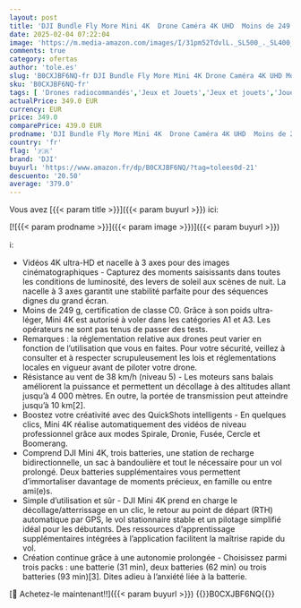 ```yaml
---
layout: post
title: 'DJI Bundle Fly More Mini 4K  Drone Caméra 4K UHD  Moins de 249 g  Transmission Vidéo sur 10 km  Retour Auto  Trois Batteries  Temps de Vol max. de 93 min  C0  QuickShots'
date: 2025-02-04 07:22:04
image: 'https://m.media-amazon.com/images/I/31pm52TdvlL._SL500_._SL400_.jpg'
comments: true
category: ofertas
author: 'tole.es'
slug: 'B0CXJBF6NQ-fr DJI Bundle Fly More Mini 4K Drone Caméra 4K UHD Moins de...'
sku: 'B0CXJBF6NQ-fr'
tags: [ 'Drones radiocommandés','Jeux et Jouets','Jeux et jouets','Jouets radiocommandés','dji','🇫🇷', ]
actualPrice: 349.0 EUR
currency: EUR
price: 349.0
comparePrice: 439.0 EUR
prodname: 'DJI Bundle Fly More Mini 4K  Drone Caméra 4K UHD  Moins de 249 g  Transmission Vidéo sur 10 km  Retour Auto  Trois Batteries  Temps de Vol max. de 93 min  C0  QuickShots'
country: 'fr'
flag: '🇫🇷'
brand: 'DJI'
buyurl: 'https://www.amazon.fr/dp/B0CXJBF6NQ/?tag=tolees0d-21'
descuento: '20.50'
average: '379.0'
---
```


Vous avez [{{< param title >}}]({{< param buyurl >}}) ici:

[![{{< param prodname >}}]({{< param image >}})]({{< param buyurl >}})

ℹ️:

- Vidéos 4K ultra-HD et nacelle à 3 axes pour des images cinématographiques - Capturez des moments saisissants dans toutes les conditions de luminosité, des levers de soleil aux scènes de nuit. La nacelle à 3 axes garantit une stabilité parfaite pour des séquences dignes du grand écran.
- Moins de 249 g, certification de classe C0. Grâce à son poids ultra-léger, Mini 4K est autorisé à voler dans les catégories A1 et A3. Les opérateurs ne sont pas tenus de passer des tests.
- Remarques : la réglementation relative aux drones peut varier en fonction de l’utilisation que vous en faites. Pour votre sécurité, veillez à consulter et à respecter scrupuleusement les lois et réglementations locales en vigueur avant de piloter votre drone.
- Résistance au vent de 38 km/h (niveau 5) - Les moteurs sans balais améliorent la puissance et permettent un décollage à des altitudes allant jusqu’à 4 000 mètres. En outre, la portée de transmission peut atteindre jusqu’à 10 km[2].
- Boostez votre créativité avec des QuickShots intelligents - En quelques clics, Mini 4K réalise automatiquement des vidéos de niveau professionnel grâce aux modes Spirale, Dronie, Fusée, Cercle et Boomerang.
- Comprend DJI Mini 4K, trois batteries, une station de recharge bidirectionnelle, un sac à bandoulière et tout le nécessaire pour un vol prolongé. Deux batteries supplémentaires vous permettent d’immortaliser davantage de moments précieux, en famille ou entre ami(e)s.
- Simple d’utilisation et sûr - DJI Mini 4K prend en charge le décollage/atterrissage en un clic, le retour au point de départ (RTH) automatique par GPS, le vol stationnaire stable et un pilotage simplifié idéal pour les débutants. Des ressources d’apprentissage supplémentaires intégrées à l’application facilitent la maîtrise rapide du vol.
- Création continue grâce à une autonomie prolongée - Choisissez parmi trois packs : une batterie (31 min), deux batteries (62 min) ou trois batteries (93 min)[3]. Dites adieu à l’anxiété liée à la batterie.

[🛒 Achetez-le maintenant!!]({{< param buyurl >}})
{{<world>}}B0CXJBF6NQ{{</world>}}
